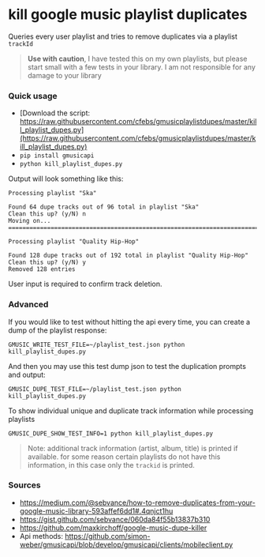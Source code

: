 # kill google music playlist duplicates

Queries every user playlist and tries to remove duplicates via a playlist `trackId`

> **Use with caution**, I have tested this on my own playlists, but please start small
with a few tests in your library. I am not responsible for any damage to your library


### Quick usage

- [Download the script: https://raw.githubusercontent.com/cfebs/gmusicplaylistdupes/master/kill_playlist_dupes.py](https://raw.githubusercontent.com/cfebs/gmusicplaylistdupes/master/kill_playlist_dupes.py)
- `pip install gmusicapi`
- `python kill_playlist_dupes.py`

Output will look something like this:

```
Processing playlist "Ska"

Found 64 dupe tracks out of 96 total in playlist "Ska"
Clean this up? (y/N) n
Moving on...
================================================================================

Processing playlist "Quality Hip-Hop"

Found 128 dupe tracks out of 192 total in playlist "Quality Hip-Hop"
Clean this up? (y/N) y
Removed 128 entries
```

User input is required to confirm track deletion.

### Advanced

If you would like to test without hitting the api every time, you can create a dump of the playlist response:

```
GMUSIC_WRITE_TEST_FILE=~/playlist_test.json python kill_playlist_dupes.py
```

And then you may use this test dump json to test the duplication prompts and output:

```
GMUSIC_DUPE_TEST_FILE=~/playlist_test.json python kill_playlist_dupes.py
```

To show individual unique and duplicate track information while processing playlists

```
GMUSIC_DUPE_SHOW_TEST_INFO=1 python kill_playlist_dupes.py
```

> Note: additional track information (artist, album, title) is printed if available.
> for some reason certain playlists do not have this information, in this case only the `trackid`
> is printed.

### Sources

- https://medium.com/@sebvance/how-to-remove-duplicates-from-your-google-music-library-593affef6dd1#.4qnjct1hu
- https://gist.github.com/sebvance/060da84f55b13837b310
- https://github.com/maxkirchoff/google-music-dupe-killer
- Api methods: https://github.com/simon-weber/gmusicapi/blob/develop/gmusicapi/clients/mobileclient.py
